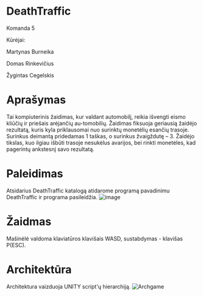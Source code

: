 # DeathTraffic
Komanda 5 

Kūrėjai:

Martynas Burneika 

Domas Rinkevičius

Žygintas Cegelskis

# Aprašymas
Tai kompiuterinis žaidimas, kur valdant automobilį, reikia išvengti eismo kliūčių ir priešais arėjančių au-tomobilių. Žaidimas fiksuoja geriausią žaidėjo rezultatą, kuris kyla priklausomai nuo surinktų monetėlių esančių trasoje. Surinkus deimantą pridedamas 1 taškas, o surinkus žvaigždutę – 3. Žaidėjo tikslas, kuo ilgiau išbūti trasoje nesukėlus avarijos, bei rinkti monetėles, kad pagerintų ankstesnį savo rezultatą.

# Paleidimas
Atsidarius DeathTraffic katalogą atidarome programą pavadinimu DeathTraffic ir programa pasileidžia.
![image](https://github.com/Martis16/DeathTraffic/assets/128496156/97be6820-aa1f-40fd-b46f-afc580aee541)

# Žaidmas 
Mašinėlė valdoma klaviatūros klavišais WASD, sustabdymas - klavišas P(ESC).

# Architektūra
Architektura vaizduoja UNITY script'ų hierarchiją.
![Archgame](https://github.com/Martis16/DeathTraffic/assets/127874912/1a07baba-34d6-4269-a0c8-32f4e6790085)

